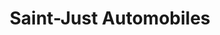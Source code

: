 ---
title: "Saint-Just Automobiles"
url: /saint-just/saint-just-automobiles/
shop: Autowerkstatt
---